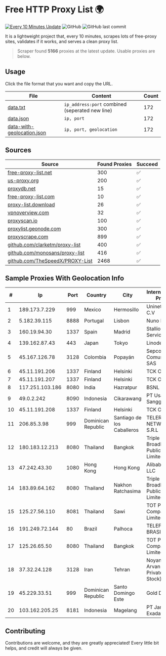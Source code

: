 
# Free HTTP Proxy List 🌍

[![Every 10 Minutes Update](https://github.com/mertguvencli/http-proxy-list/actions/workflows/main.yml/badge.svg?branch=main)](https://github.com/mertguvencli/http-proxy-list/actions/workflows/main.yml)
![GitHub](https://img.shields.io/github/license/mertguvencli/http-proxy-list)
![GitHub last commit](https://img.shields.io/github/last-commit/mertguvencli/http-proxy-list)

It is a lightweight project that, every 10 minutes, scrapes lots of free-proxy sites, validates if it works, and serves a clean proxy list.


> Scraper found **5166** proxies at the latest update. Usable proxies are below.

## Usage

Click the file format that you want and copy the URL.


|File|Content|Count|
|----|-------|-----|
|[data.txt](https://raw.githubusercontent.com/mertguvencli/http-proxy-list/main/proxy-list/data.txt)|`ip_address:port` combined (seperated new line)|172|
|[data.json](https://raw.githubusercontent.com/mertguvencli/http-proxy-list/main/proxy-list/data.json)|`ip, port`|172|
|[data-with-geolocation.json](https://raw.githubusercontent.com/mertguvencli/http-proxy-list/main/proxy-list/data-with-geolocation.json)|`ip, port, geolocation`|172|

## Sources

|Source|Found Proxies|Succeed|
|------|-------------|-------|
|[free-proxy-list.net](https://free-proxy-list.net)|300|✅|
|[us-proxy.org](https://www.us-proxy.org)|200|✅|
|[proxydb.net](http://proxydb.net)|15|✅|
|[free-proxy-list.com](https://free-proxy-list.com/?page=&port=&type%5B%5D=http&type%5B%5D=https&up_time=0&search=Search)|10|✅|
|[proxy-list.download](https://www.proxy-list.download/HTTP)|26|✅|
|[vpnoverview.com](https://vpnoverview.com/privacy/anonymous-browsing/free-proxy-servers)|32|✅|
|[proxyscan.io](https://www.proxyscan.io)|100|✅|
|[proxylist.geonode.com](https://proxylist.geonode.com/api/proxy-list?limit=300&page=1&sort_by=lastChecked&sort_type=desc&protocols=http,https)|300|✅|
|[proxyscrape.com](https://api.proxyscrape.com/v2/?request=displayproxies&protocol=http&timeout=10000&country=all&ssl=all&anonymity=all)|899|✅|
|[github.com/clarketm/proxy-list](https://raw.githubusercontent.com/clarketm/proxy-list/master/proxy-list-raw.txt)|400|✅|
|[github.com/monosans/proxy-list](https://raw.githubusercontent.com/monosans/proxy-list/main/proxies/http.txt)|416|✅|
|[github.com/TheSpeedX/PROXY-List](https://raw.githubusercontent.com/TheSpeedX/PROXY-List/master/http.txt)|2468|✅|


## Sample Proxies With Geolocation Info

|#|Ip|Port|Country|City|Internet Service Provider|
|-|--|----|-------|----|-------------------------|
|1|189.173.7.229|999|Mexico|Hermosillo|Uninet S.A. de C.V|
|2|5.182.39.115|8888|Portugal|Lisbon|Nuno Felgueiras|
|3|160.19.94.30|1337|Spain|Madrid|Stallion Network Services Limited|
|4|139.162.87.43|443|Japan|Tokyo|Linode, LLC|
|5|45.167.126.78|3128|Colombia|Popayán|Sepcom Comunicaciones SAS|
|6|45.11.191.206|1337|Finland|Helsinki|TCK OOO|
|7|45.11.191.207|1337|Finland|Helsinki|TCK OOO|
|8|117.251.103.186|8080|India|Hazratpur|BSNL Internet|
|9|49.0.2.242|8090|Indonesia|Cikarawang|PT Usaha Adi Sanggoro|
|10|45.11.191.208|1337|Finland|Helsinki|TCK OOO|
|11|206.85.3.98|999|Dominican Republic|Santiago de los Caballeros|TELERY NETWORKS, S.R.L|
|12|180.183.12.213|8080|Thailand|Bangkok|Triple T Broadband Public Company Limited|
|13|47.242.43.30|1080|Hong Kong|Hong Kong|Alibaba.com LLC|
|14|183.89.64.162|8080|Thailand|Nakhon Ratchasima|Triple T Broadband Public Company Limited|
|15|125.27.56.110|8081|Thailand|Sawi|TOT Public Company Limited|
|16|191.249.72.144|80|Brazil|Palhoca|TELEFÔNICA BRASIL S.A|
|17|125.26.65.50|8080|Thailand|Bangkok|TOT Public Company Limited|
|18|37.32.24.128|3128|Iran|Tehran|Noyan Abr Arvan Co. ( Private Joint Stock)|
|19|45.229.33.51|999|Dominican Republic|Santo Domingo Este|Gold Data C.A.|
|20|103.162.205.25|8181|Indonesia|Magelang|PT Jaringan Inti Exadata|



## Contributing

Contributions are welcome, and they are greatly appreciated! Every
little bit helps, and credit will always be given.

